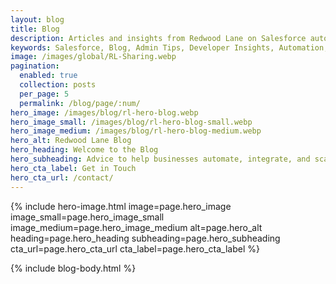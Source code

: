 ```yaml
---
layout: blog
title: Blog
description: Articles and insights from Redwood Lane on Salesforce automation, development, consulting, and more.
keywords: Salesforce, Blog, Admin Tips, Developer Insights, Automation, CRM, Redwood Lane
image: /images/global/RL-Sharing.webp
pagination:
  enabled: true
  collection: posts
  per_page: 5
  permalink: /blog/page/:num/
hero_image: /images/blog/rl-hero-blog.webp
hero_image_small: /images/blog/rl-hero-blog-small.webp
hero_image_medium: /images/blog/rl-hero-blog-medium.webp
hero_alt: Redwood Lane Blog
hero_heading: Welcome to the Blog
hero_subheading: Advice to help businesses automate, integrate, and scale
hero_cta_label: Get in Touch
hero_cta_url: /contact/
---
```

{% include hero-image.html
  image=page.hero_image
  image_small=page.hero_image_small
  image_medium=page.hero_image_medium
  alt=page.hero_alt
  heading=page.hero_heading
  subheading=page.hero_subheading
  cta_url=page.hero_cta_url
  cta_label=page.hero_cta_label
%}

{% include blog-body.html %}
